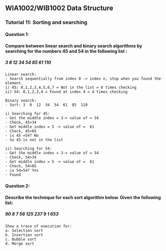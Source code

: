 ## WIA1002/WIB1002 Data Structure
### Tutorial 11:   Sorting and searching

#### Question 1:
#### Compare between linear search and binary search algorithms by searching for the numbers 45 and 54 in the following list :
##### 3 8 12 34 54 85 61 110

```plaintext
Linear search:
- Search sequentially from index 0 -> index n, stop when you found the element.
i) 45: 0,1,2,3,4,5,6,7 = Not in the list = 8 times checking
ii) 54: 0,1,2,3,4 = Found at index 4 = 4 times checking

Binary search:
- Sort: 3  8  12  34  54  61  85  110

i) Searching for 45: 
- Get the middle index = 3-> value of = 34
- Check, 45>34
- Get middle index = 5 -> value of =  61
- Check, 45<65
- is 45 =54? No
- So 45 is not in the list

ii) Searching for 54: 
- Get the middle index = 3-> value of = 34
- Check, 54>34
- Get middle index = 5 -> value of =  61
- Check, 54<65
- is 54=54? Yes
- Found

```

#### Question 2:
#### Describe the technique for each sort algorithm below. Given the following list:
##### 90 8 7 56 125 237 9 1 653

```plaintext
Show a trace of execution for:
a. Selection sort
b. Insertion sort
c. Bubble sort
d. Merge sort
```



